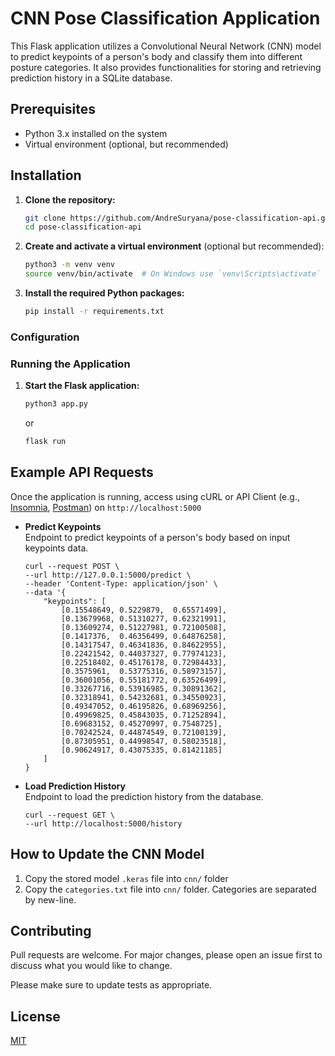 # CNN Pose Classification Application

This Flask application utilizes a Convolutional Neural Network (CNN) model to predict keypoints of a person's body and classify them into different posture categories. It also provides functionalities for storing and retrieving prediction history in a SQLite database.


## Prerequisites

- Python 3.x installed on the system
- Virtual environment (optional, but recommended)


## Installation

1. **Clone the repository:**
    ```bash
    git clone https://github.com/AndreSuryana/pose-classification-api.git
    cd pose-classification-api
    ```

2. **Create and activate a virtual environment** (optional but recommended):
    ```bash
    python3 -m venv venv
    source venv/bin/activate  # On Windows use `venv\Scripts\activate`
    ```

3. **Install the required Python packages:**
    ```bash
    pip install -r requirements.txt
    ```


### Configuration




### Running the Application

1. **Start the Flask application:**
    ```bash
    python3 app.py
    ```
    or
    ```bash
    flask run
    ```


## Example API Requests

Once the application is running, access using cURL or API Client (e.g., [Insomnia](https://insomnia.rest/), [Postman](https://www.postman.com/)) on `http://localhost:5000`

- **Predict Keypoints**<br>
    Endpoint to predict keypoints of a person's body based on input keypoints data.
    ```curl
    curl --request POST \
    --url http://127.0.0.1:5000/predict \
    --header 'Content-Type: application/json' \
    --data '{
        "keypoints": [
            [0.15548649, 0.5229879,  0.65571499],
            [0.13679968, 0.51310277, 0.62321991],
            [0.13609274, 0.51227981, 0.72100508],
            [0.1417376,  0.46356499, 0.64876258],
            [0.14317547, 0.46341836, 0.84622955],
            [0.22421542, 0.44037327, 0.77974123],
            [0.22518402, 0.45176178, 0.72984433],
            [0.3575961,  0.53775316, 0.58973157],
            [0.36001056, 0.55181772, 0.63526499],
            [0.33267716, 0.53916985, 0.30891362],
            [0.32318941, 0.54232681, 0.34550923],
            [0.49347052, 0.46195826, 0.68969256],
            [0.49969825, 0.45843035, 0.71252894],
            [0.69683152, 0.45270997, 0.7548725],
            [0.70242524, 0.44874549, 0.72100139],
            [0.87305951, 0.44998547, 0.58023518],
            [0.90624917, 0.43075335, 0.81421185]
        ]
    }
    ```

- **Load Prediction History**<br>
    Endpoint to load the prediction history from the database.
    ```curl
    curl --request GET \
    --url http://localhost:5000/history
    ```


## How to Update the CNN Model

1. Copy the stored model `.keras` file into `cnn/` folder
2. Copy the `categories.txt` file into `cnn/` folder. Categories are separated by new-line.


## Contributing

Pull requests are welcome. For major changes, please open an issue first to discuss what you would like to change.

Please make sure to update tests as appropriate.


## License

[MIT](LICENSE)